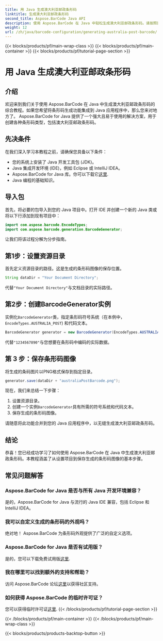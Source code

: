 ```yaml
---
title: 用 Java 生成澳大利亚邮政条形码
linktitle: 生成澳大利亚邮政条形码
second_title: Aspose.BarCode Java API
description: 使用 Aspose.BarCode 在 Java 中轻松生成澳大利亚邮政条形码。请按照我们的分步教程进行无缝集成。
weight: 12
url: /zh/java/barcode-configuration/generating-australia-post-barcode/
---
```


{{< blocks/products/pf/main-wrap-class >}}
{{< blocks/products/pf/main-container >}}
{{< blocks/products/pf/tutorial-page-section >}}

# 用 Java 生成澳大利亚邮政条形码


## 介绍

欢迎来到我们关于使用 Aspose.BarCode 在 Java 中生成澳大利亚邮政条形码的综合教程。如果您希望将条形码生成功能集成到 Java 应用程序中，那么您来对地方了。 Aspose.BarCode for Java 提供了一个强大且易于使用的解决方案，用于创建各种条形码类型，包括澳大利亚邮政条形码。

## 先决条件

在我们深入学习本教程之前，请确保您具备以下条件：

- 您的系统上安装了 Java 开发工具包 (JDK)。
- Java 集成开发环境 (IDE)，例如 Eclipse 或 IntelliJ IDEA。
-  Aspose.BarCode for Java 库。你可以下载它[这里](https://releases.aspose.com/barcode/java/).
- Java 编程的基础知识。

## 导入包

首先，将必要的包导入到您的 Java 项目中。打开 IDE 并创建一个新的 Java 类或将以下行添加到现有项目中：

```java
import com.aspose.barcode.EncodeTypes;
import com.aspose.barcode.generation.BarcodeGenerator;
```

让我们将该过程分解为分步指南。

## 第1步：设置资源目录

首先定义资源目录的路径。这是生成的条形码图像的保存位置。

```java
String dataDir = "Your Document Directory";
```

代替`"Your Document Directory"`与文档目录的实际路径。

## 第2步：创建BarcodeGenerator实例

实例化`BarcodeGenerator`类，指定条形码符号系统（在本例中，`EncodeTypes.AUSTRALIA_POST`) 和代码文本。

```java
BarcodeGenerator generator = new BarcodeGenerator(EncodeTypes.AUSTRALIA_POST, "1234567890");
```

代替`"1234567890"`与您想要在条形码中编码的实际数据。

## 第 3 步：保存条形码图像

将生成的条码图片以PNG格式保存到指定目录。

```java
generator.save(dataDir + "australiaPostBarcode.png");
```

现在，我们来总结一下步骤：

1. 设置资源目录。
2. 创建一个实例`BarcodeGenerator`具有所需的符号系统和代码文本。
3. 保存生成的条形码图像。

请随意将此功能合并到您的 Java 应用程序中，以无缝生成澳大利亚邮政条形码。

## 结论

恭喜！您已经成功学习了如何使用 Aspose.BarCode 在 Java 中生成澳大利亚邮政条形码。本教程涵盖了从设置项目到保存生成的条形码图像的基本步骤。

## 常见问题解答

### Aspose.BarCode for Java 是否与所有 Java 开发环境兼容？
是的，Aspose.BarCode for Java 与流行的 Java IDE 兼容，包括 Eclipse 和 IntelliJ IDEA。

### 我可以自定义生成的条形码的外观吗？
绝对地！ Aspose.BarCode 为条形码外观提供了广泛的自定义选项。

### Aspose.BarCode for Java 是否有试用版？
是的，您可以下载免费试用版[这里](https://releases.aspose.com/).

### 我在哪里可以找到额外的支持和帮助？
访问 Aspose.BarCode 论坛[这里](https://forum.aspose.com/c/barcode/13)以获得社区支持。

### 如何获得 Aspose.BarCode 的临时许可证？
您可以获得临时许可证[这里](https://purchase.aspose.com/temporary-license/).
{{< /blocks/products/pf/tutorial-page-section >}}

{{< /blocks/products/pf/main-container >}}
{{< /blocks/products/pf/main-wrap-class >}}

{{< blocks/products/products-backtop-button >}}
